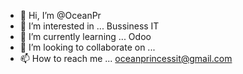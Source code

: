 - 👋 Hi, I’m @OceanPr
- 👀 I’m interested in ... Bussiness IT
- 🌱 I’m currently learning ... Odoo
- 💞️ I’m looking to collaborate on ... 
- 📫 How to reach me ... oceanprincessit@gmail.com

<!---
OceanPr/OceanPr is a ✨ special ✨ repository because its `README.md` (this file) appears on your GitHub profile.
You can click the Preview link to take a look at your changes.
--->
